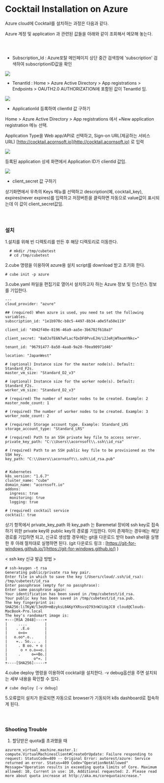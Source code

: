 # Cocktail Installation on Azure

Azure cloud에 Cocktail를 설치하는 과정은 다음과 같다.

Azure 계정 및 application 과 관련된 값들을 아래와 같이 조회해서 메모해 놓는다.

#### ㅤ

* Subscription\_Id : Azure포탈 메인페이지 상단 중간 검색창에 'subscription' 검색하여 subscriptionID값을 확인

![](/assets/섭스크립션id.PNG)

* TenantId : Home &gt; Azure Active Directory &gt; App registrations &gt; Endpoints &gt; OAUTH2.0 AUTHORIZATION에 포함된 값이 TenantId 임.

![](/assets/TenantId.jpeg)

* ApplicationId 등록하여  clientId 값 구하기

Home &gt; Azure Active Directory &gt; App registrations 에서  +New application registration 메뉴 선택.

Application Type을 Web app/API로 선택하고, Sign-on URL\(제공하는 서비스 URL\) [http://cocktail.acornsoft.io](http://cocktail.acornsoft.io) 로 입력

![](/assets/ClientId.jpeg)

등록된 application 상세 화면에서 Application ID가 clientId 값임.

![](/assets/ClientId2.jpeg)

* client\_secret 값 구하기

상기화면에서 우측의 Keys 메뉴를 선택하고 description\(예, cocktail\_key\), expires\(never expires\)를 입력하고 저장버튼을 클릭하면 자동으로 value값이 표시되는데 이 값이  client\_secret값임.

#### ㅤ

### **설치**

1.설치를 위해 빈 디렉토리를 만든 후 해당 디렉토리로 이동한다.

```
  # mkdir /tmp/cubetest
  # cd /tmp/cubetest
```

2.cube 명령을 이용하여 azure용 설치 script를 download 받고 초기화 한다.

```
# cube init -p azure
```

3.cube.yaml 파일을 편집기로 열어서 설치하고자 하는 Azure 정보 및 인스턴스 정보를 기입한다.

```
---
cloud_provider: "azure"

## (required) When azure is used, you need to set the following variables.
subscription_id: "1e1b970c-b8c5-4497-8b34-a0e5fa50e119"

client_id: "4942f40e-8196-46a9-aa5e-3b6702f618a3"

client_secret: "8aOJoTE6N7wFLacfQxDF0PvvEJH/i2JeRjWTmomYNkc="

tenant_id: "96791477-8a50-4aa8-9a20-f0ea90971d46"

location: "JapanWest"

# (optional) Instance size for the master node(s). Default: Standard_F2s.
master_vm_size: "Standard_D2_v3"

# (optional) Instance size for the worker node(s). Default: Standard_F2s.
worker_vm_size: "Standard_D2_v3"

# (required) The number of master nodes to be created. Example: 2
master_node_count: 1

# (required) The number of worker nodes to be created. Example: 3
worker_node_count: 2

# (required) Storage account type. Example: Standard_LRS
storage_account_type: "Standard_LRS"

# (required) Path to an SSH private key file to access server.
private_key_path: "C:\\Users\\acornsoft\\.ssh\\id_rsa"

# (required) Path to an SSH public key file to be provisioned as the SSH key.
key_path: "C:\\Users\\acornsoft\\.ssh\\id_rsa.pub"


# Kubernetes
k8s_version: "1.6.7"
cluster_name: "cube"
domain_name: "acornsoft.io"
addons:
  ingress: true
  monitoring: true
  logging: true

# (required) cocktail service
cocktail: true
```

상기 항목에서 private\_key\_path  와 key\_path 는 Baremetal 장비에 ssh key로 접속하기 위한 private key와 public key의 경로를 기입한다. 이미 존재하는 경우에는 해당 경로를 기입하면 되고, 신규로 생성할 경우에는 git을 다운로드 받아 bash shell을 실행한 후 아래 절차대로 실행하면 된다. \(git 다운로드 링크 : [https://git-for-windows.github.io/](https://git-for-windows.github.io/) \)

&lt; ssh key 신규 발급 방법 &gt;

```
# ssh-keygen -t rsa
Generating public/private rsa key pair.
Enter file in which to save the key (/Users/cloud/.ssh/id_rsa): /tmp/cubetest/id_rsa
Enter passphrase (empty for no passphrase):
Enter same passphrase again:
Your identification has been saved in /tmp/cubetest/id_rsa.
Your public key has been saved in /tmp/cubetest/id_rsa.pub.
The key fingerprint is:
SHA256:liTKyW/l3eU9+mBzyksL0AKpYXRsvsQ793nWJiUgJC0 cloud@Clouds-MacBook-Pro.local
The key's randomart image is:
+---[RSA 2048]----+
|     ....        |
|    . .E.o       |
|     o=o=        |
|   o.oo*.o..     |
|    =.. So... .  |
|     . B oo. + o |
|      o + o.o==o.|
|     .     o=+Bo.|
|            o*=. |
+----[SHA256]-----+
```

4.cube deploy 명령을 이용하여 cocktail을 설치한다. -v debug옵션을 주면 설치되는 세부 내용을 확인할 수 있다.

```
# cube deploy [-v debug]
```

5.오류없이 설치가 완료되면 자동으로 browser가 기동되어 k8s dashboard로 접속하게 된다.

#### ㅤ

### **Shooting Trouble**

1. 할당받은 quota를 초과했을 때

```
azurerm_virtual_machine.master.1: compute.VirtualMachinesClient#CreateOrUpdate: Failure responding to request: StatusCode=409 -- Original Error: autorest/azure: Service returned an error. Status=409 Code="OperationNotAllowed"
Message="Operation results in exceeding quota limits of Core. Maximum allowed: 10, Current in use: 10, Additional requested: 2. Please read more about quota increase at http://aka.ms/corequotaincrease."
```



